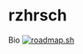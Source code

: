# rzhrsch
Bio
[![roadmap.sh](https://api.roadmap.sh/v1-badge/tall/654297d44352f418f8068bfb?variant=dark)](https://roadmap.sh)
